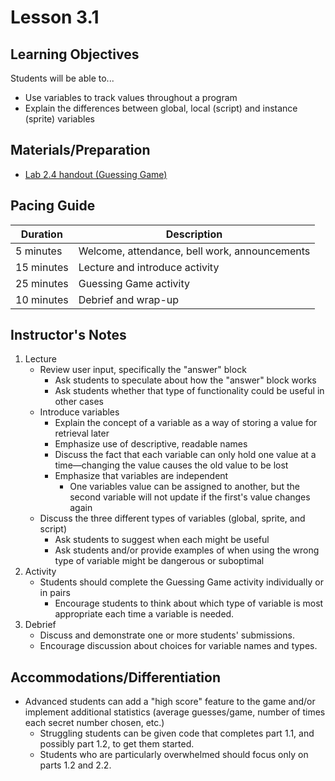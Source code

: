 # Lesson 3.1

## Learning Objectives

Students will be able to...

-   Use variables to track values throughout a program
-   Explain the differences between global, local (script) and instance (sprite) variables

## Materials/Preparation

-   [Lab 2.4 handout (Guessing Game)](lab_24.md)

## Pacing Guide

| Duration   | Description                                   |
| ---------- | --------------------------------------------- |
| 5 minutes  | Welcome, attendance, bell work, announcements |
| 15 minutes | Lecture and introduce activity                |
| 25 minutes | Guessing Game activity                        |
| 10 minutes | Debrief and wrap-up                           |

## Instructor's Notes

1.  Lecture
    -   Review user input, specifically the "answer" block
        -   Ask students to speculate about how the "answer" block works
        -   Ask students whether that type of functionality could be useful in other cases
    -   Introduce variables
        -   Explain the concept of a variable as a way of storing a value for retrieval later
        -   Emphasize use of descriptive, readable names 
        -   Discuss the fact that each variable can only hold one value at a time—changing the value causes the old value to be lost
        -   Emphasize that variables are independent
            -   One variables value can be assigned to another, but the second variable will not update if the first's value changes again
    -   Discuss the three different types of variables (global, sprite, and script)
        -   Ask students to suggest when each might be useful
        -   Ask students and/or provide examples of when using the wrong type of variable might be dangerous or suboptimal
2.  Activity
    -   Students should complete the Guessing Game activity individually or in pairs
        -   Encourage students to think about which type of variable is most appropriate each time a variable is needed.
3.  Debrief
    -   Discuss and demonstrate one or more students' submissions.
    -   Encourage discussion about choices for variable names and types.

## Accommodations/Differentiation

-   Advanced students can add a "high score" feature to the game and/or implement additional statistics (average guesses/game, number of times each secret number chosen, etc.)
    -   Struggling students can be given code that completes part 1.1, and possibly part 1.2, to get them started.
    -   Students who are particularly overwhelmed should focus only on parts 1.2 and 2.2.
